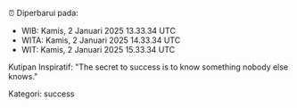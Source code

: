 ⏰ Diperbarui pada:
- WIB: Kamis, 2 Januari 2025 13.33.34 UTC
- WITA: Kamis, 2 Januari 2025 14.33.34 UTC
- WIT: Kamis, 2 Januari 2025 15.33.34 UTC

Kutipan Inspiratif:
"The secret to success is to know something nobody else knows."


Kategori: success

